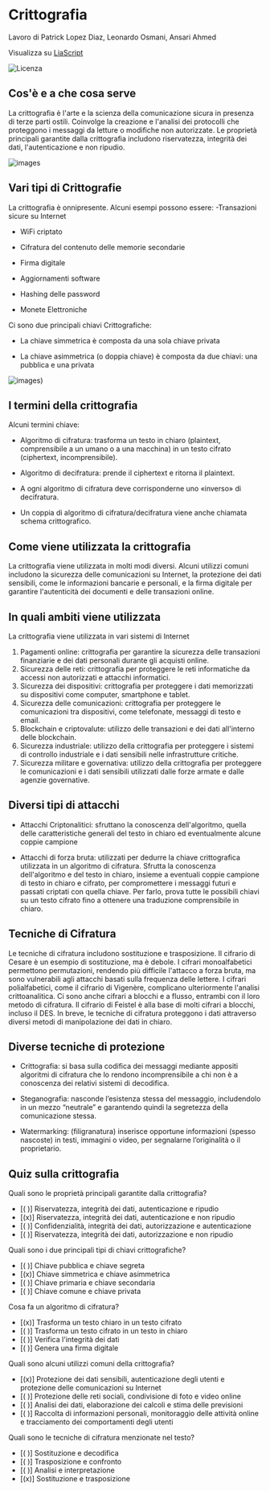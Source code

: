 <!--
author:Patrick Lopez Diaz, Leonardo Osmani, Ansari Ahmed

email:    your@mail.org

version:  0.0.1

language: it

narrator: IT Italian Male

comment:  Try to write a short comment about
          your course, multiline is also okay.

link:     https://cdn.jsdelivr.net/chartist.js/latest/chartist.min.css

script:   https://cdn.jsdelivr.net/chartist.js/latest/chartist.min.js

-->

# Crittografia

Lavoro di Patrick Lopez Diaz, Leonardo Osmani, Ansari Ahmed

Visualizza su [LiaScript](https://liascript.github.io/course/?https://raw.githubusercontent.com/patricklop3z/Criptografia/main/README.md#7)

![Licenza](https://creativecommons.it/chapterIT/wp-content/uploads/2021/01/by-nc-nd.eu_.png)

## Cos'è e a che cosa serve
La crittografia è l'arte e la scienza della comunicazione sicura in presenza di terze parti ostili.
Coinvolge la creazione e l'analisi dei protocolli che proteggono i messaggi da letture o modifiche non autorizzate. Le proprietà principali garantite dalla crittografia includono riservatezza, integrità dei dati,
l'autenticazione e non ripudio.

![images](Ihttps://images.app.goo.gl/KYWaJtwfr4jX4Mhx7)


## Vari tipi di Crittografie
La crittografia è onnipresente. Alcuni esempi possono essere:
-Transazioni sicure su Internet

- WiFi criptato

- Cifratura del contenuto delle memorie secondarie

- Firma digitale

- Aggiornamenti software

- Hashing delle password

- Monete Elettroniche

Ci sono due principali chiavi Crittografiche:
- La chiave simmetrica è composta da una sola chiave privata
  
- La chiave asimmetrica (o doppia chiave) è composta da due chiavi: una pubblica e una privata 

![images](https://images.app.goo.gl/yciEHMRrVYPCVmF28))

## I termini della crittografia
 Alcuni termini chiave:
- Algoritmo di cifratura: trasforma un testo in chiaro (plaintext,
comprensibile a un umano o a una macchina) in un testo
cifrato (ciphertext, incomprensibile).

- Algoritmo di decifratura: prende il ciphertext e ritorna il
plaintext.

- A ogni algoritmo di cifratura deve corrisponderne uno
«inverso» di decifratura.

- Un coppia di algoritmo di cifratura/decifratura viene anche
chiamata schema crittografico.

## Come viene utilizzata la crittografia
La crittografia viene utilizzata in molti modi diversi. Alcuni utilizzi comuni includono la sicurezza delle comunicazioni su Internet, la protezione dei dati sensibili, come le informazioni bancarie e personali, e la firma digitale per garantire l'autenticità dei documenti e delle transazioni online.

## In quali ambiti viene utilizzata
La crittografia viene utilizzata in vari sistemi di Internet

1. Pagamenti online: crittografia per garantire la sicurezza delle transazioni finanziarie e dei dati personali durante gli acquisti online.
2. Sicurezza delle reti: crittografia per proteggere le reti informatiche da accessi non autorizzati e attacchi informatici.
3. Sicurezza dei dispositivi: crittografia per proteggere i dati memorizzati su dispositivi come computer, smartphone e tablet.
4. Sicurezza delle comunicazioni: crittografia per proteggere le comunicazioni tra dispositivi, come telefonate, messaggi di testo e email.
5. Blockchain e criptovalute: utilizzo delle transazioni e dei dati all'interno delle blockchain.
6. Sicurezza industriale: utilizzo della crittografia per proteggere i sistemi di controllo industriale e i dati sensibili nelle infrastrutture critiche.
7. Sicurezza militare e governativa: utilizzo della crittografia per proteggere le comunicazioni e i dati sensibili utilizzati dalle forze armate e dalle agenzie governative.

## Diversi tipi di attacchi
- Attacchi Criptonalitici: sfruttano la conoscenza dell'algoritmo, quella delle
caratteristiche generali del testo in chiaro ed
eventualmente alcune coppie campione

- Attacchi di forza bruta: utilizzati per dedurre la chiave crittografica utilizzata in un algoritmo di cifratura. Sfrutta la conoscenza dell'algoritmo e del testo in chiaro, insieme a eventuali coppie campione di testo in chiaro e cifrato, per compromettere i messaggi futuri e passati criptati con quella chiave. Per farlo, prova tutte le possibili chiavi su un testo cifrato fino a ottenere una traduzione comprensibile in chiaro.

## Tecniche di Cifratura

Le tecniche di cifratura includono sostituzione e trasposizione. Il cifrario di Cesare è un esempio di sostituzione, ma è debole. I cifrari monoalfabetici permettono permutazioni, rendendo più difficile l'attacco a forza bruta, ma sono vulnerabili agli attacchi basati sulla frequenza delle lettere. I cifrari polialfabetici, come il cifrario di Vigenère, complicano ulteriormente l'analisi crittoanalitica. Ci sono anche cifrari a blocchi e a flusso, entrambi con il loro metodo di cifratura. Il cifrario di Feistel è alla base di molti cifrari a blocchi, incluso il DES. In breve, le tecniche di cifratura proteggono i dati attraverso diversi metodi di manipolazione dei dati in chiaro.

## Diverse tecniche di protezione

- Crittografia: si basa sulla codifica dei messaggi mediante
appositi algoritmi di cifratura che lo rendono incomprensibile
a chi non è a conoscenza dei relativi sistemi di decodifica.

- Steganografia: nasconde l’esistenza stessa del messaggio,
includendolo in un mezzo “neutrale” e garantendo quindi la
segretezza della comunicazione stessa.

- Watermarking: (filigranatura) inserisce opportune
informazioni (spesso nascoste) in testi, immagini o video, per
segnalarne l’originalità o il proprietario.

## Quiz sulla crittografia

Quali sono le proprietà principali garantite dalla crittografia?

- [( )] Riservatezza, integrità dei dati, autenticazione e ripudio
- [(x)] Riservatezza, integrità dei dati, autenticazione e non ripudio 
- [( )] Confidenzialità, integrità dei dati, autorizzazione e autenticazione
- [( )] Riservatezza, integrità dei dati, autorizzazione e non ripudio

Quali sono i due principali tipi di chiavi crittografiche?

- [( )] Chiave pubblica e chiave segreta
- [(x)] Chiave simmetrica e chiave asimmetrica
- [( )] Chiave primaria e chiave secondaria
- [( )] Chiave comune e chiave privata

Cosa fa un algoritmo di cifratura?

- [(x)] Trasforma un testo chiaro in un testo cifrato
- [( )] Trasforma un testo cifrato in un testo in chiaro 
- [( )] Verifica l'integrità dei dati
- [( )] Genera una firma digitale

Quali sono alcuni utilizzi comuni della crittografia?

- [(x)] Protezione dei dati sensibili, autenticazione degli utenti e protezione delle comunicazioni su Internet
- [( )] Protezione delle reti sociali, condivisione di foto e video online
- [( )] Analisi dei dati, elaborazione dei calcoli e stima delle previsioni
- [( )] Raccolta di informazioni personali, monitoraggio delle attività online e tracciamento dei comportamenti degli utenti

Quali sono le tecniche di cifratura menzionate nel testo?

- [( )] Sostituzione e decodifica
- [( )] Trasposizione e confronto
- [( )] Analisi e interpretazione 
- [(x)] Sostituzione e trasposizione
